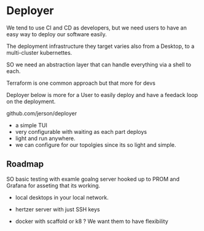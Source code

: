 # Deployer

We tend to use CI and CD as developers, but we need users to have an easy way to deploy our software easily.

The deployment infrastructure they target varies also from a Desktop, to a multi-cluster kubernettes.

SO we need an abstraction layer that can handle everything via a shell to each.

Terraform is one common approach but that more for devs

Deployer below is more for a User to easily deploy and have a feedack loop on the deployment.

github.com/jerson/deployer
- a simple TUI
- very configurable with waiting as each part deploys
- light and run anywhere.
- we can configure for our topolgies since its so light and simple.

## Roadmap

SO basic testing with examle goalng server hooked up to PROM and Grafana for asseting that its working.

- local desktops in your local network.

- hertzer server with just SSH keys

- docker with scaffold or k8 ? We want them to have flexibility
